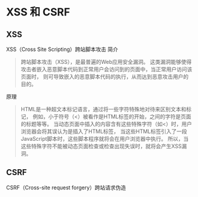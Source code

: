 # XSS 和 CSRF

## XSS
XSS（Cross Site Scripting）跨站脚本攻击
简介
>跨站脚本攻击（XSS），是最普遍的Web应用安全漏洞。
这类漏洞能够使得攻击者嵌入恶意脚本代码到正常用户会访问到的页面中，当正常用户访问该页面时，
则可导致嵌入的恶意脚本代码的执行，从而达到恶意攻击用户的目的。

原理
>HTML是一种超文本标记语言，通过将一些字符特殊地对待来区别文本和标记，
例如，小于符号（<）被看作是HTML标签的开始，<title>与</title>之间的字符是页面的标题等等。
当动态页面中插入的内容含有这些特殊字符（如<）时，用户浏览器会将其误认为是插入了HTML标签，
当这些HTML标签引入了一段JavaScript脚本时，这些脚本程序就将会在用户浏览器中执行。
所以，当这些特殊字符不能被动态页面检查或检查出现失误时，就将会产生XSS漏洞。

## CSRF
CSRF（Cross-site request forgery）跨站请求伪造
